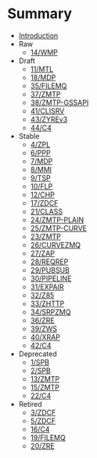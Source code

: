 # Summary

* [Introduction](README.md)
* Raw
  * [14/WMP](14/README.md)
* Draft
  * [11/MTL](11/README.md)
  * [18/MDP](18/README.md)
  * [35/FILEMQ](35/README.md)
  * [37/ZMTP](37/README.md)
  * [38/ZMTP-GSSAPI](38/README.md)
  * [41/CLISRV](41/README.md)
  * [43/ZYREv3](43/README.md)
  * [44/C4](44/README.md)
* Stable
  * [4/ZPL](4/README.md)
  * [6/PPP](6/README.md)
  * [7/MDP](7/README.md)
  * [8/MMI](8/README.md)
  * [9/TSP](9/README.md)
  * [10/FLP](10/README.md)
  * [12/CHP](12/README.md)
  * [17/ZDCF](17/README.md)
  * [21/CLASS](21/README.md)
  * [24/ZMTP-PLAIN](24/README.md)
  * [25/ZMTP-CURVE](25/README.md)
  * [23/ZMTP](23/README.md)
  * [26/CURVEZMQ](26/README.md)
  * [27/ZAP](27/README.md)
  * [28/REQREP](28/README.md)
  * [29/PUBSUB](29/README.md)
  * [30/PIPELINE](30/README.md)
  * [31/EXPAIR](31/README.md)
  * [32/Z85](32/README.md)
  * [33/ZHTTP](33/README.md)
  * [34/SRPZMQ](34/README.md)
  * [36/ZRE](36/README.md)
  * [39/ZWS](39/README.md)
  * [40/XRAP](40/README.md)
  * [42/C4](42/README.md)
* Deprecated
  * [1/SPB](1/README.md)
  * [2/SPB](2/README.md)
  * [13/ZMTP](13/README.md)
  * [15/ZMTP](15/README.md)
  * [22/C4](22/README.md)
* Retired
  * [3/ZDCF](3/README.md)
  * [5/ZDCF](5/README.md)
  * [16/C4](16/README.md)
  * [19/FILEMQ](19/README.md)
  * [20/ZRE](20/README.md)
